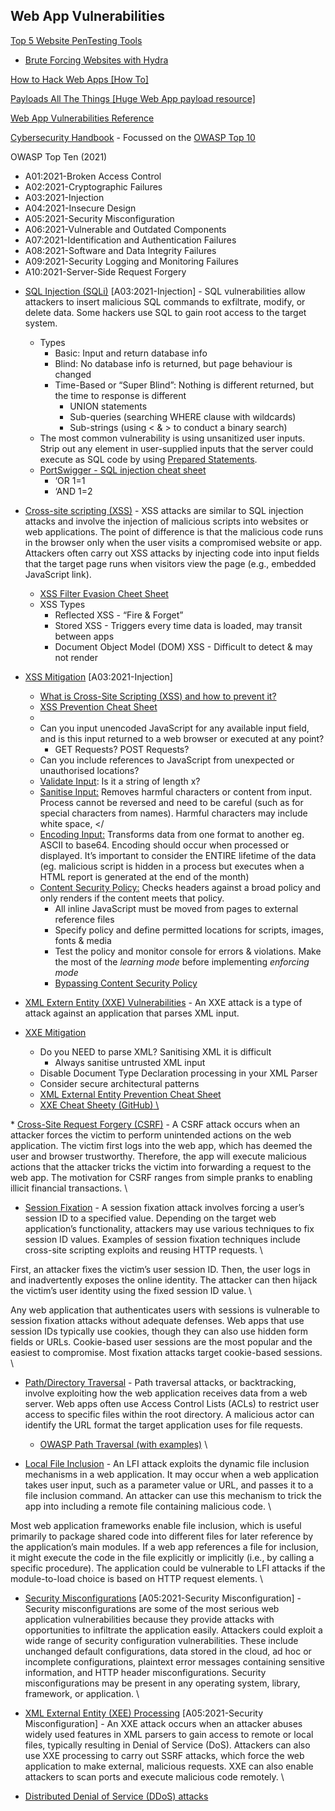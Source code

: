 ## Web App Vulnerabilities

[Top 5 Website PenTesting Tools](https://thegrayarea.tech/the-top-5-bug-bounty-hunting-automation-tools-550510423454)
   - [Brute Forcing Websites with Hydra](https://infinitelogins.com/2020/02/22/how-to-brute-force-websites-using-hydra/)

[How to Hack Web Apps [How To]](https://null-byte.wonderhowto.com/how-to/hack-like-pro-hack-web-apps-part-1-getting-started-0159914/)

[Payloads All The Things [Huge Web App payload resource]](https://github.com/swisskyrepo/PayloadsAllTheThings)

[Web App Vulnerabilities Reference](https://brightsec.com/blog/web-application-vulnerabilities/)

[Cybersecurity Handbook](https://guidesmiths.github.io/cybersecurity-handbook/) - Focussed on the [OWASP Top 10](https://owasp.org/www-project-top-ten/)

OWASP Top Ten (2021)
- A01:2021-Broken Access Control
- A02:2021-Cryptographic Failures
- A03:2021-Injection
- A04:2021-Insecure Design
- A05:2021-Security Misconfiguration
- A06:2021-Vulnerable and Outdated Components 
- A07:2021-Identification and Authentication Failures
- A08:2021-Software and Data Integrity Failures
- A09:2021-Security Logging and Monitoring Failures 
- A10:2021-Server-Side Request Forgery

* <span style="text-decoration:underline;">SQL Injection (SQLi)</span> [A03:2021-Injection] - SQL vulnerabilities allow attackers to insert malicious SQL commands to exfiltrate, modify, or delete data. Some hackers use SQL to gain root access to the target system.
    * Types
        * Basic: Input and return database info
        * Blind: No database info is returned, but page behaviour is changed
        * Time-Based or “Super Blind”: Nothing is different returned, but the time to response is different
            * UNION statements
            * Sub-queries (searching WHERE clause with wildcards) 
            * Sub-strings (using &lt; & > to conduct a binary search)
    * The most common vulnerability is using unsanitized user inputs. Strip out any element in user-supplied inputs that the server could execute as SQL code by using [Prepared Statements](https://www.w3schools.com/php/php_mysql_prepared_statements.asp).
    * [PortSwigger - SQL injection cheat sheet](https://portswigger.net/web-security/sql-injection/cheat-sheet)
        * ‘OR 1=1
        * ‘AND 1=2 

* <span style="text-decoration:underline;">Cross-site scripting (XSS)</span> - XSS attacks are similar to SQL injection attacks and involve the injection of malicious scripts into websites or web applications. The point of difference is that the malicious code runs in the browser only when the user visits a compromised website or app. Attackers often carry out XSS attacks by injecting code into input fields that the target page runs when visitors view the page (e.g., embedded JavaScript link).
    * [XSS Filter Evasion Cheet Sheet](https://cheatsheetseries.owasp.org/cheatsheets/XSS_Filter_Evasion_Cheat_Sheet.html)
    * XSS Types
        * Reflected XSS - “Fire & Forget”
        * Stored XSS - Triggers every time data is loaded, may transit between apps
        * Document Object Model (DOM) XSS - Difficult to detect & may not render
* <span style="text-decoration:underline;">XSS Mitigation</span> [A03:2021-Injection]
    * [What is Cross-Site Scripting (XSS) and how to prevent it?](https://portswigger.net/web-security/cross-site-scripting)
    * [XSS Prevention Cheat Sheet](https://cheatsheetseries.owasp.org/cheatsheets/Cross_Site_Scripting_Prevention_Cheat_Sheet.html)
    * 
    * Can you input unencoded JavaScript for any available input field, and is this input returned to a web browser or executed at any point?
        * GET Requests? POST Requests?
    * Can you include references to JavaScript from unexpected or unauthorised locations?
    * <span style="text-decoration:underline;">Validate Input</span>: Is it a string of length x?
    * <span style="text-decoration:underline;">Sanitise Input:</span> Removes harmful characters or content from input. Process cannot be reversed and need to be careful (such as for special characters from names). Harmful characters may include white space, &lt;/
    * <span style="text-decoration:underline;">Encoding Input:</span> Transforms data from one format to another eg. ASCII to base64. Encoding should occur when processed or displayed. It’s important to consider the ENTIRE lifetime of the data (eg. malicious script is hidden in a process but executes when a HTML report is generated at the end of the month)
    * <span style="text-decoration:underline;">Content Security Policy:</span> Checks headers against a broad policy and only renders if the content meets that policy.
        * All inline JavaScript must be moved from pages to external reference files
        * Specify policy and define permitted locations for scripts, images, fonts & media
        * Test the policy and monitor console for errors & violations. Make the most of the _learning mode_ before implementing _enforcing mode_
        * [Bypassing Content Security Policy](https://book.hacktricks.xyz/pentesting-web/content-security-policy-csp-bypass)
* <span style="text-decoration:underline;">XML Extern Entity (XXE) Vulnerabilities</span> - An XXE attack is a type of attack against an application that parses XML input. 
* <span style="text-decoration:underline;">XXE Mitigation</span>
    * Do you NEED to parse XML? Sanitising XML it is difficult
        * Always sanitise untrusted XML input
    * Disable Document Type Declaration processing in your XML Parser
    * Consider secure architectural patterns
    * [XML External Entity Prevention Cheat Sheet](https://cheatsheetseries.owasp.org/cheatsheets/XML_External_Entity_Prevention_Cheat_Sheet.html)
    * [XXE Cheat Sheety (GitHub)](https://github.com/payloadbox/xxe-injection-payload-list)<span style="text-decoration:underline;"> \
</span>
* <span style="text-decoration:underline;">Cross-Site Request Forgery (CSRF)</span> - A CSRF attack occurs when an attacker forces the victim to perform unintended actions on the web application. The victim first logs into the web app, which has deemed the user and browser trustworthy. Therefore, the app will execute malicious actions that the attacker tricks the victim into forwarding a request to the web app. The motivation for CSRF ranges from simple pranks to enabling illicit financial transactions. \

* <span style="text-decoration:underline;">Session Fixation</span> - A session fixation attack involves forcing a user’s session ID to a specified value. Depending on the target web application’s functionality, attackers may use various techniques to fix session ID values. Examples of session fixation techniques include cross-site scripting exploits and reusing HTTP requests.  \

First, an attacker fixes the victim’s user session ID. Then, the user logs in and inadvertently exposes the online identity. The attacker can then hijack the victim’s user identity using the fixed session ID value.  \
 
Any web application that authenticates users with sessions is vulnerable to session fixation attacks without adequate defenses. Web apps that use session IDs typically use cookies, though they can also use hidden form fields or URLs. Cookie-based user sessions are the most popular and the easiest to compromise. Most fixation attacks target cookie-based sessions. \

* <span style="text-decoration:underline;">Path/Directory Traversal</span> - Path traversal attacks, or backtracking, involve exploiting how the web application receives data from a web server. Web apps often use Access Control Lists (ACLs) to restrict user access to specific files within the root directory. A malicious actor can identify the URL format the target application uses for file requests.
    * [OWASP Path Traversal (with examples)](https://owasp.org/www-community/attacks/Path_Traversal#) \

* <span style="text-decoration:underline;">Local File Inclusion</span> - An LFI attack exploits the dynamic file inclusion mechanisms in a web application. It may occur when a web application takes user input, such as a parameter value or URL, and passes it to a file inclusion command. An attacker can use this mechanism to trick the app into including a remote file containing malicious code.  \
 
Most web application frameworks enable file inclusion, which is useful primarily to package shared code into different files for later reference by the application’s main modules. If a web app references a file for inclusion, it might execute the code in the file explicitly or implicitly (i.e., by calling a specific procedure). The application could be vulnerable to LFI attacks if the module-to-load choice is based on HTTP request elements. \

* <span style="text-decoration:underline;">Security Misconfigurations</span> [A05:2021-Security Misconfiguration] - Security misconfigurations are some of the most serious web application vulnerabilities because they provide attacks with opportunities to infiltrate the application easily. Attackers could exploit a wide range of security configuration vulnerabilities. These include unchanged default configurations, data stored in the cloud, ad hoc or incomplete configurations, plaintext error messages containing sensitive information, and HTTP header misconfigurations. Security misconfigurations may be present in any operating system, library, framework, or application.  \

* <span style="text-decoration:underline;">XML External Entity (XEE) Processing</span> [A05:2021-Security Misconfiguration] - An XXE attack occurs when an attacker abuses widely used features in XML parsers to gain access to remote or local files, typically resulting in Denial of Service (DoS). Attackers can also use XXE processing to carry out SSRF attacks, which force the web application to make external, malicious requests. XXE can also enable attackers to scan ports and execute malicious code remotely. \

* <span style="text-decoration:underline;">Distributed Denial of Service (DDoS) attacks</span>
